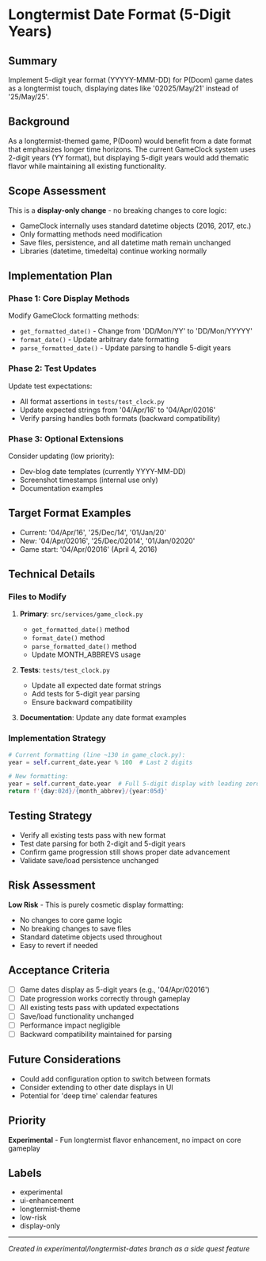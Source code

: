 # Longtermist Date Format (5-Digit Years)

## Summary
Implement 5-digit year format (YYYYY-MMM-DD) for P(Doom) game dates as a longtermist touch, displaying dates like '02025/May/21' instead of '25/May/25'.

## Background
As a longtermist-themed game, P(Doom) would benefit from a date format that emphasizes longer time horizons. The current GameClock system uses 2-digit years (YY format), but displaying 5-digit years would add thematic flavor while maintaining all existing functionality.

## Scope Assessment
This is a **display-only change** - no breaking changes to core logic:
- GameClock internally uses standard datetime objects (2016, 2017, etc.)
- Only formatting methods need modification
- Save files, persistence, and all datetime math remain unchanged
- Libraries (datetime, timedelta) continue working normally

## Implementation Plan

### Phase 1: Core Display Methods
Modify GameClock formatting methods:
- `get_formatted_date()` - Change from 'DD/Mon/YY' to 'DD/Mon/YYYYY'
- `format_date()` - Update arbitrary date formatting
- `parse_formatted_date()` - Update parsing to handle 5-digit years

### Phase 2: Test Updates
Update test expectations:
- All format assertions in `tests/test_clock.py`
- Update expected strings from '04/Apr/16' to '04/Apr/02016'
- Verify parsing handles both formats (backward compatibility)

### Phase 3: Optional Extensions
Consider updating (low priority):
- Dev-blog date templates (currently YYYY-MM-DD)
- Screenshot timestamps (internal use only)
- Documentation examples

## Target Format Examples
- Current: '04/Apr/16', '25/Dec/14', '01/Jan/20'
- New: '04/Apr/02016', '25/Dec/02014', '01/Jan/02020'
- Game start: '04/Apr/02016' (April 4, 2016)

## Technical Details

### Files to Modify
1. **Primary**: `src/services/game_clock.py`
   - `get_formatted_date()` method
   - `format_date()` method  
   - `parse_formatted_date()` method
   - Update MONTH_ABBREVS usage

2. **Tests**: `tests/test_clock.py`
   - Update all expected date format strings
   - Add tests for 5-digit year parsing
   - Ensure backward compatibility

3. **Documentation**: Update any date format examples

### Implementation Strategy
```python
# Current formatting (line ~130 in game_clock.py):
year = self.current_date.year % 100  # Last 2 digits

# New formatting:
year = self.current_date.year  # Full 5-digit display with leading zeros
return f'{day:02d}/{month_abbrev}/{year:05d}'
```

## Testing Strategy
- Verify all existing tests pass with new format
- Test date parsing for both 2-digit and 5-digit years
- Confirm game progression still shows proper date advancement
- Validate save/load persistence unchanged

## Risk Assessment
**Low Risk** - This is purely cosmetic display formatting:
- No changes to core game logic
- No breaking changes to save files
- Standard datetime objects used throughout
- Easy to revert if needed

## Acceptance Criteria
- [ ] Game dates display as 5-digit years (e.g., '04/Apr/02016')
- [ ] Date progression works correctly through gameplay
- [ ] All existing tests pass with updated expectations
- [ ] Save/load functionality unchanged
- [ ] Performance impact negligible
- [ ] Backward compatibility maintained for parsing

## Future Considerations
- Could add configuration option to switch between formats
- Consider extending to other date displays in UI
- Potential for 'deep time' calendar features

## Priority
**Experimental** - Fun longtermist flavor enhancement, no impact on core gameplay

## Labels
- experimental
- ui-enhancement
- longtermist-theme
- low-risk
- display-only

---
*Created in experimental/longtermist-dates branch as a side quest feature*
